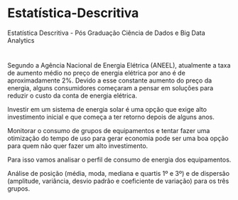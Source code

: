 # Estatística-Descritiva
Estatística Descritiva - Pós Graduação Ciência de Dados e Big Data Analytics
#
Segundo a Agência Nacional de Energia Elétrica (ANEEL), atualmente a taxa de aumento médio no preço de energia elétrica por ano é de aproximadamente 2%. Devido a esse constante aumento do preço da energia, alguns consumidores começaram a pensar em soluções para reduzir o custo da conta de energia elétrica. 

Investir em um sistema de energia solar é uma opção que exige alto investimento inicial e que começa a ter retorno depois de alguns anos. 

Monitorar o consumo de grupos de equipamentos e tentar fazer uma otimização do tempo de uso para gerar economia pode ser uma boa opção para quem não quer fazer um alto investimento.

Para isso vamos analisar o perfil de consumo de energia dos equipamentos.

Análise de posição (média, moda, mediana e quartis 1º e 3º) e de dispersão (amplitude, variância, desvio padrão e coeficiente de variação) para os três grupos.
